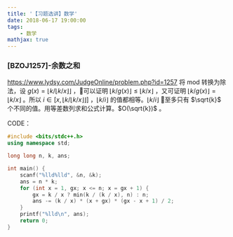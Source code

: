 ```yaml
---
title: '【习题选讲】数学'
date: 2018-06-17 19:00:00
tags: 
    - 数学
mathjax: true
---
```


### [BZOJ1257]-余数之和
https://www.lydsy.com/JudgeOnline/problem.php?id=1257
将 mod 转换为除法，设 $g(x) = \lfloor k/{\lfloor k / x \rfloor} \rfloor$ ，可以证明 $\lfloor k / g(x) \rfloor \leq \lfloor k / x \rfloor$ ，又可证明 $\lfloor k / g(x) \rfloor = \lfloor k / x \rfloor$ 。所以 $i \in [x, \lfloor k / \lfloor k / x \rfloor \rfloor]$ ，$\lfloor k / i \rfloor$ 的值都相等。$\lfloor k / i \rfloor$ 至多只有 $\sqrt{k}$ 个不同的值。用等差数列求和公式计算。$O(\sqrt{k})$ 。

CODE：
``` c++
#include <bits/stdc++.h>
using namespace std;

long long n, k, ans;

int main() {
    scanf("%lld%lld", &n, &k);
    ans = n * k;
    for (int x = 1, gx; x <= n; x = gx + 1) {
        gx = k / x ? min(k / (k / x), n) : n;
        ans -= (k / x) * (x + gx) * (gx - x + 1) / 2;
    }
    printf("%lld\n", ans);
    return 0;
}
```